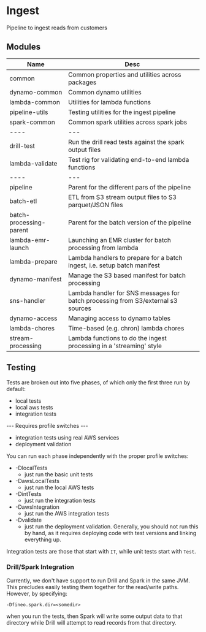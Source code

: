 # Ingest

Pipeline to ingest reads from customers

## Modules

|Name|Desc|
|---|---|
|common|Common properties and utilities across packages|
|dynamo-common|Common dynamo utilities|
|lambda-common|Utilities for lambda functions|
|pipeline-utils|Testing utilities for the ingest pipeline|
|spark-common|Common spark utilities across spark jobs|
|----|---|
|drill-test|Run the drill read tests against the spark output files|
|lambda-validate|Test rig for validating end-to-end lambda functions |
|----|---|
|pipeline|Parent for the different pars of the pipeline|
|batch-etl|ETL from S3 stream output files to S3 parquet/JSON files|
|batch-processing-parent|Parent for the batch version of the pipeline|
|lambda-emr-launch|Launching an EMR cluster for batch processing from lambda|
|lambda-prepare|Lambda handlers to prepare for a batch ingest, i.e. setup batch manifest|
|dynamo-manifest|Manage the S3 based manifest for batch processing|
|sns-handler|Lambda handler for SNS messages for batch processing from S3/external s3 sources|
|dynamo-access|Managing access to dynamo tables|
|lambda-chores|Time-based (e.g. chron) lambda chores|
|stream-processing|Lambda functions to do the ingest processing in a 'streaming' style|



 



## Testing

Tests are broken out into five phases, of which only the first three run by default:

  * local tests
  * local aws tests
  * integration tests

 --- Requires profile switches ---
  
  * integration tests using real AWS services
  * deployment validation

You can run each phase independently with the proper profile switches:

  * -DlocalTests
    * just run the basic unit tests
  * -DawsLocalTests
    * just run the local AWS tests
  * -DintTests
    * just run the integration tests
  * -DawsIntegration
    * just run the AWS integration tests
  * -Dvalidate
    * just run the deployment validation. Generally, you should not run this by hand, as it requires deploying code with test versions and linking everything up.

Integration tests are those that start with ```IT```, while unit tests start with ```Test```.

### Drill/Spark Integration

Currently, we don't have support to run Drill and Spark in the same JVM. This precludes easily testing them together for the read/write paths. However, by specifying:

```
-Dfineo.spark.dir=<somedir>
```

when you run the tests, then Spark will write some output data to that directory while Drill will attempt to read records from that directory.
